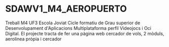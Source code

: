# SDAWV1_M4_AEROPUERTO
Treball M4 UF3 Escola Joviat Cicle formatiu de Grau superior de Desenvolupament d'Aplicacions Multiplataforma perfil Videojocs i Oci Digital. El projecte tracta de fer una pàgina web cercador de vols, 2 mòduls, aerolinea pròpia i cercador
